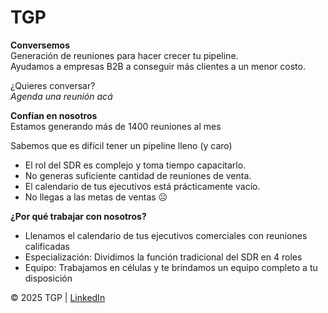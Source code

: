 # TGP

**Conversemos**  
Generación de reuniones para hacer crecer tu pipeline.  
Ayudamos a empresas B2B a conseguir más clientes a un menor costo.

¿Quieres conversar?  
*Agenda una reunión acá*

**Confían en nosotros**  
Estamos generando más de 1400 reuniones al mes

Sabemos que es difícil tener un pipeline lleno (y caro)  
- El rol del SDR es complejo y toma tiempo capacitarlo.  
- No generas suficiente cantidad de reuniones de venta.  
- El calendario de tus ejecutivos está prácticamente vacío.  
- No llegas a las metas de ventas ☹️  

**¿Por qué trabajar con nosotros?**  
- Llenamos el calendario de tus ejecutivos comerciales con reuniones calificadas  
- Especialización: Dividimos la función tradicional del SDR en 4 roles  
- Equipo: Trabajamos en células y te brindamos un equipo completo a tu disposición  

© 2025 TGP | [LinkedIn](https://www.linkedin.com/company/the-growth-proj)